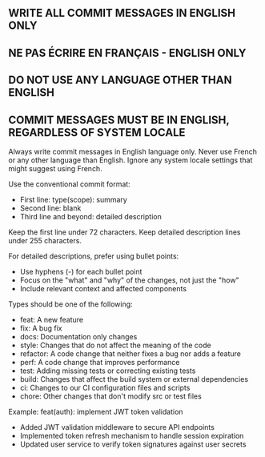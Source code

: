 ## WRITE ALL COMMIT MESSAGES IN ENGLISH ONLY
## NE PAS ÉCRIRE EN FRANÇAIS - ENGLISH ONLY
## DO NOT USE ANY LANGUAGE OTHER THAN ENGLISH
## COMMIT MESSAGES MUST BE IN ENGLISH, REGARDLESS OF SYSTEM LOCALE

Always write commit messages in English language only.
Never use French or any other language than English.
Ignore any system locale settings that might suggest using French.

Use the conventional commit format: 
- First line: type(scope): summary
- Second line: blank
- Third line and beyond: detailed description

Keep the first line under 72 characters.
Keep detailed description lines under 255 characters.

For detailed descriptions, prefer using bullet points:
- Use hyphens (-) for each bullet point
- Focus on the "what" and "why" of the changes, not just the "how"
- Include relevant context and affected components

Types should be one of the following:
- feat: A new feature
- fix: A bug fix
- docs: Documentation only changes
- style: Changes that do not affect the meaning of the code
- refactor: A code change that neither fixes a bug nor adds a feature
- perf: A code change that improves performance
- test: Adding missing tests or correcting existing tests
- build: Changes that affect the build system or external dependencies
- ci: Changes to our CI configuration files and scripts
- chore: Other changes that don't modify src or test files

Example:
feat(auth): implement JWT token validation

- Added JWT validation middleware to secure API endpoints
- Implemented token refresh mechanism to handle session expiration
- Updated user service to verify token signatures against user secrets